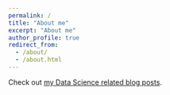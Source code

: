 ```yaml
---
permalink: /
title: "About me"
excerpt: "About me"
author_profile: true
redirect_from: 
  - /about/
  - /about.html
---
```


Check out [my Data Science related blog posts](https://datasciencenow.ca/year-archive/). 

